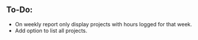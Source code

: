 ## To-Do:

* On weekly report only display projects with hours logged for that week.
* Add option to list all projects.